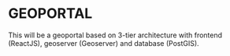 # GEOPORTAL

This will be a geoportal based on 3-tier architecture with frontend (ReactJS), geoserver (Geoserver) and database (PostGIS).
